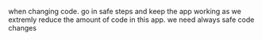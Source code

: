 when changing code. go in safe steps and keep the app working as we extremly reduce the amount of code in this app. we need always safe code changes